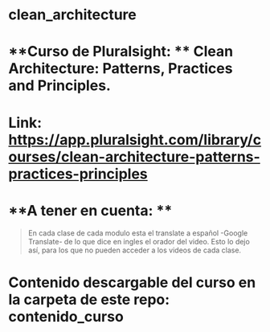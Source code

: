 # clean_architecture

# **Curso de Pluralsight: ** Clean Architecture: Patterns, Practices and Principles.
# **Link**: https://app.pluralsight.com/library/courses/clean-architecture-patterns-practices-principles
# **A tener en cuenta: **
> En cada clase de cada modulo esta el translate a español -Google Translate- de lo que dice en ingles el orador del video. Esto lo dejo así, para los que no pueden acceder a los videos de cada clase.
# Contenido descargable del curso en la carpeta de este repo: contenido_curso